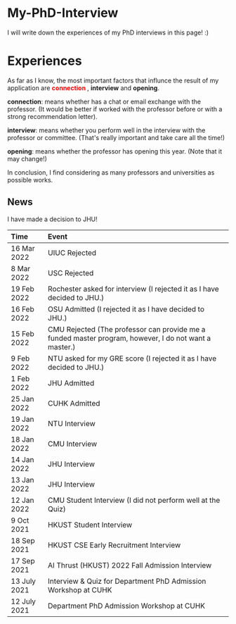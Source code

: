 # My-PhD-Interview

I will write down the experiences of my PhD interviews in this page!
:)

# Experiences
As far as I know, the most important factors that influnce the result of my application are **<font color='red'> connection </font>**, **interview** and **opening**.

**connection**: means whether has a chat or email exchange with the professor. (It would be better if worked with the professor before or with a strong recommendation letter).

**interview**: means whether you perform well in the interview with the professor or committee. (That's really important and take care all the time!)

**opening**: means whether the professor has opening this year. (Note that it may change!)

In conclusion, I find considering as many professors and universities as possible works.


## News
I have made a decision to JHU!

|Time|Event|
| :-----|:----- |
|16 Mar 2022 | UIUC Rejected|
|8 Mar 2022 | USC Rejected|
|19 Feb 2022 | Rochester asked for interview (I rejected it as I have decided to JHU.)|
|16 Feb 2022 | OSU Admitted (I rejected it as I have decided to JHU.)|
|15 Feb 2022 | CMU Rejected (The professor can provide me a funded master program, however, I do not want a master.)|
|9 Feb 2022 | NTU asked for my GRE score (I rejected it as I have decided to JHU.)|
|1 Feb 2022 | JHU Admitted|
|25 Jan 2022 | CUHK Admitted|
|19 Jan 2022 | NTU Interview|
|18 Jan 2022 | CMU Interview|
|14 Jan 2022 | JHU Interview|
|13 Jan 2022 | JHU Interview|
|12 Jan 2022 | CMU Student Interview (I did not perform well at the Quiz)|
|9 Oct 2021 | HKUST Student Interview|
|18 Sep 2021 | HKUST CSE Early Recruitment Interview|
|17 Sep 2021 | AI Thrust (HKUST) 2022 Fall Admission Interview|
|13 July 2021 | Interview & Quiz for Department PhD Admission Workshop at CUHK|
|12 July 2021 | Department PhD Admission Workshop at CUHK|

